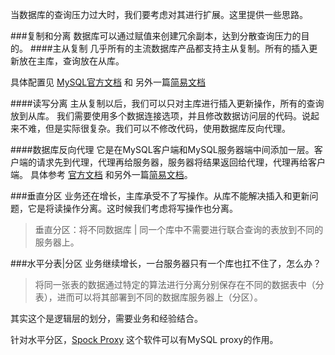 <!--
author: 刘青
date: 2016-03-23
title: 数据库扩展
tags: 高性能Web站点 数据库扩展
category: web/高性能Web站点
status: publish 
summary: 当数据库的查询压力过大时，我们要考虑对其进行扩展。这里提供一些思路。
-->
当数据库的查询压力过大时，我们要考虑对其进行扩展。这里提供一些思路。

###复制和分离
数据库可以通过赋值来创建冗余副本，达到分散查询压力的目的。
####主从复制
几乎所有的主流数据库产品都支持主从复制。所有的插入更新放在主库，查询放在从库。

具体配置见 [MySQL官方文档](http://dev.mysql.com/doc/refman/5.7/en/replication.html) 和 另外一篇[简易文档](http://liuximu.com/blog/mysql/mysql_replication.html)

####读写分离
主从复制以后，我们可以只对主库进行插入更新操作，所有的查询放到从库。
我们需要使用多个数据连接选项，并且修改数据访问层的代码。说起来不难，但是实际很复杂。我们可以不修改代码，使用数据库反向代理。

####数据库反向代理
它是在MySQL客户端和MySQL服务器端中间添加一层。客户端的请求先到代理，代理再给服务器，服务器将结果返回给代理，代理再给客户端。
具体参考 [官方文档](http://dev.mysql.com/doc/mysql-proxy/en/) 和另外一篇[简易文档](http://liuximu.com/blog/mysql/mysql_proxy.html)。

###垂直分区
业务还在增长，主库承受不了写操作。从库不能解决插入和更新问题，它是将读操作分离。这时候我们考虑将写操作也分离。
> 垂直分区：将不同数据库 | 同一个库中不需要进行联合查询的表放到不同的服务器上。

###水平分表|分区
业务继续增长，一台服务器只有一个库也扛不住了，怎么办？
> 将同一张表的数据通过特定的算法进行分离分别保存在不同的数据表中（分表），进而可以将其部署到不同的数据库服务器上（分区）。

其实这个是逻辑层的划分，需要业务和经验结合。

针对水平分区，[Spock Proxy](http://spockproxy.sourceforge.net/) 这个软件可以有MySQL proxy的作用。
